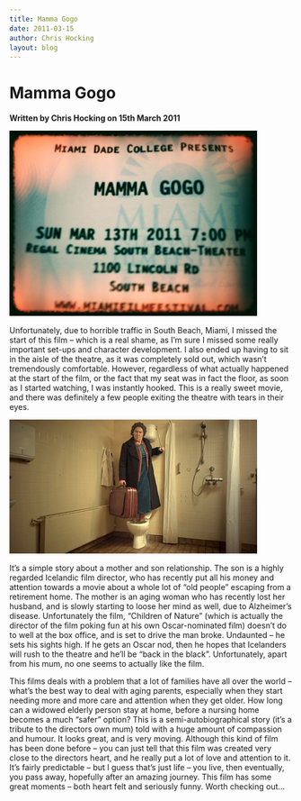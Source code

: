 ```yaml
---
title: Mamma Gogo
date: 2011-03-15
author: Chris Hocking
layout: blog
---
```

# Mamma Gogo

**Written by Chris Hocking on 15th March 2011**

![](/static/blog/2011-03-mammagogo_ticket-441x329.jpg "mammagogo_ticket")

Unfortunately, due to horrible traffic in South Beach, Miami, I missed the start of this film – which is a real shame, as I’m sure I missed some really important set-ups and character development. I also ended up having to sit in the aisle of the theatre, as it was completely sold out, which wasn’t tremendously comfortable. However, regardless of what actually happened at the start of the film, or the fact that my seat was in fact the floor, as soon as I started watching, I was instantly hooked. This is a really sweet movie, and there was definitely a few people exiting the theatre with tears in their eyes.

![](/static/blog/2011-03-mammagogo_frame-441x238.jpg "mammagogo_frame")

It’s a simple story about a mother and son relationship. The son is a highly regarded Icelandic film director, who has recently put all his money and attention towards a movie about a whole lot of “old people” escaping from a retirement home. The mother is an aging woman who has recently lost her husband, and is slowly starting to loose her mind as well, due to Alzheimer’s disease. Unfortunately the film, “Children of Nature” (which is actually the director of the film poking fun at his own Oscar-nominated film) doesn’t do to well at the box office, and is set to drive the man broke. Undaunted – he sets his sights high. If he gets an Oscar nod, then he hopes that Icelanders will rush to the theatre and he’ll be “back in the black”. Unfortunately, apart from his mum, no one seems to actually like the film.

This films deals with a problem that a lot of families have all over the world – what’s the best way to deal with aging parents, especially when they start needing more and more care and attention when they get older. How long can a widowed elderly person stay at home, before a nursing home becomes a much “safer” option? This is a semi-autobiographical story (it’s a tribute to the directors own mum) told with a huge amount of compassion and humour. It looks great, and is very moving. Although this kind of film has been done before – you can just tell that this film was created very close to the directors heart, and he really put a lot of love and attention to it. It’s fairly predictable – but I guess that’s just life – you live, then eventually, you pass away, hopefully after an amazing journey. This film has some great moments – both heart felt and seriously funny. Worth checking out…